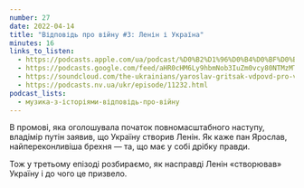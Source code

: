 ```yaml
---
number: 27
date: 2022-04-14
title: "Відповідь про війну #3: Ленін і Україна"
minutes: 16
links_to_listen:
  - https://podcasts.apple.com/ua/podcast/%D0%B2%D1%96%D0%B4%D0%BF%D0%BE%D0%B2%D1%96%D0%B4%D1%8C-%D0%BF%D1%80%D0%BE-%D0%B2%D1%96%D0%B9%D0%BD%D1%83-3-%D0%BB%D0%B5%D0%BD%D1%96%D0%BD-%D1%96-%D1%83%D0%BA%D1%80%D0%B0%D1%97%D0%BD%D0%B0/id1546083745?i=1000557588247
  - https://podcasts.google.com/feed/aHR0cHM6Ly9hbmNob3IuZm0vcy80NTMzMTgxMC9wb2RjYXN0L3Jzcw/episode/YzZlMmUyZTQtMThmYi00ZWNmLTgxNjktMjZkNzQzMDJmMDE1
  - https://soundcloud.com/the-ukrainians/yaroslav-gritsak-vdpovd-pro-vynu-3-yak-lenn-pridumav-ukranu?in=the-ukrainians/sets/muzykazist
  - https://podcasts.nv.ua/ukr/episode/11232.html
podcast_lists:
  - музика-з-історіями-відповідь-про-війну
---
```


В промові, яка оголошувала початок повномасштабного наступу, владімір путін
заявив, що Україну створив Ленін. Як каже пан Ярослав, найпереконливіша брехня
— та, що має у собі дрібку правди.

Тож у третьому епізоді розбираємо, як насправді Ленін «створював» Україну і до
чого це призвело.
